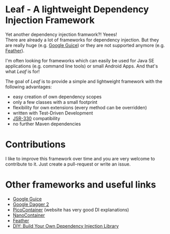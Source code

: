 Leaf - A lightweight Dependency Injection Framework
===================================================

Yet another dependency injection framwork?! Yeees!  
There are already a lot of frameworks for dependency injection. But they are really huge (e.g. [Google Guice](https://github.com/google/guice)) or they are not supported anymore (e.g. [Feather](https://github.com/zsoltherpai/feather)).

I'm often looking for frameworks which can easily be used for Java SE applications (e.g. command line tools) or small Android Apps.
And that's what *Leaf* is for!

The goal of *Leaf* is to provide a simple and lightweight framework with the following advantages:

- easy creation of own dependency scopes
- only a few classes with a small footprint
- flexibility for own extensions (every method can be overridden)
- written with Test-Driven Development
- [JSR-330](https://jcp.org/en/jsr/detail?id=330) compatibility
- no further Maven dependencies


Contributions
=============

I like to improve this framework over time and you are very welcome to contribute to it.
Just create a pull-request or write an issue.


Other frameworks and useful links
====================================

- [Google Guice](https://github.com/google/guice)
- [Google Dagger 2](https://github.com/google/dagger)
- [PicoContainer](http://picocontainer.com/) (website has very good DI explanations)
- [NanoContainer](https://github.com/picocontainer/NanoContainer)
- [Feather](https://github.com/zsoltherpai/feather)
- [DIY: Build Your Own Dependency Injection Library](https://academy.realm.io/posts/android-pierre-yves-ricau-build-own-dependency-injection/)
